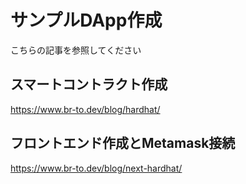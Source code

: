 # サンプルDApp作成

こちらの記事を参照してください

## スマートコントラクト作成
https://www.br-to.dev/blog/hardhat/

## フロントエンド作成とMetamask接続
https://www.br-to.dev/blog/next-hardhat/
